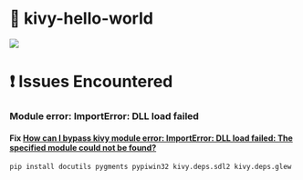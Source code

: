 # :book: kivy-hello-world

<img src="screnshot/screenshot1.png">

# :exclamation: Issues Encountered

### Module error: ImportError: DLL load failed

#### Fix [How can I bypass kivy module error: ImportError: DLL load failed: The specified module could not be found?](https://stackoverflow.com/questions/34943224/how-can-i-bypass-kivy-module-error-importerror-dll-load-failed-the-specified)

```bash
pip install docutils pygments pypiwin32 kivy.deps.sdl2 kivy.deps.glew
```
